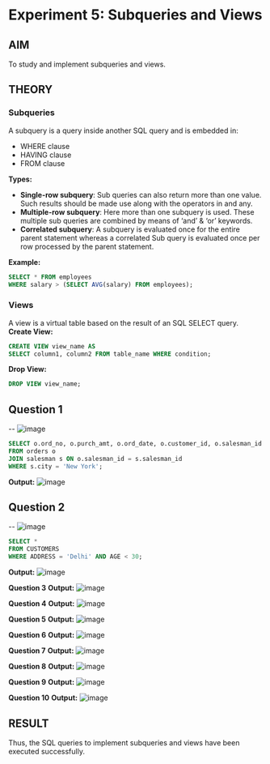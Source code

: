 # Experiment 5: Subqueries and Views

## AIM
To study and implement subqueries and views.

## THEORY

### Subqueries
A subquery is a query inside another SQL query and is embedded in:
- WHERE clause
- HAVING clause
- FROM clause

**Types:**
- **Single-row subquery**:
  Sub queries can also return more than one value. Such results should be made use along with the operators in and any.
- **Multiple-row subquery**:
  Here more than one subquery is used. These multiple sub queries are combined by means of ‘and’ & ‘or’ keywords.
- **Correlated subquery**:
  A subquery is evaluated once for the entire parent statement whereas a correlated Sub query is evaluated once per row processed by the parent statement.

**Example:**
```sql
SELECT * FROM employees
WHERE salary > (SELECT AVG(salary) FROM employees);
```
### Views
A view is a virtual table based on the result of an SQL SELECT query.
**Create View:**
```sql
CREATE VIEW view_name AS
SELECT column1, column2 FROM table_name WHERE condition;
```
**Drop View:**
```sql
DROP VIEW view_name;
```

**Question 1**
--
-- 
![image](https://github.com/user-attachments/assets/e52c50b7-ce20-49fd-9e73-3e80bbc9f0e8)

```sql
SELECT o.ord_no, o.purch_amt, o.ord_date, o.customer_id, o.salesman_id
FROM orders o
JOIN salesman s ON o.salesman_id = s.salesman_id
WHERE s.city = 'New York';

```

**Output:**
![image](https://github.com/user-attachments/assets/20a555fe-8bca-42b5-9c77-8e64b38e1457)

**Question 2**
---
-- 
![image](https://github.com/user-attachments/assets/3cba95b8-74fb-4a0e-a78b-0055f0177ac5)

```sql
SELECT *
FROM CUSTOMERS
WHERE ADDRESS = 'Delhi' AND AGE < 30;
```
**Output:**
![image](https://github.com/user-attachments/assets/1e933d71-321d-4dc2-89fa-ed1f19559e6a)

**Question 3**
**Output:**
![image](https://github.com/user-attachments/assets/f0bced16-db95-4b1b-b346-97b25a971ef2)

**Question 4**
**Output:**
![image](https://github.com/user-attachments/assets/35963a87-353e-48c6-9c0f-5559f76fcb9a)

**Question 5**
**Output:**
![image](https://github.com/user-attachments/assets/506217b5-f908-4ac5-9e00-462b44f8b969)

**Question 6**
**Output:**
![image](https://github.com/user-attachments/assets/75fb2601-c1a0-4a71-93f5-b9b6b9cfa59e)

**Question 7**
**Output:**
![image](https://github.com/user-attachments/assets/0a75abec-25f0-4e78-ab75-93bcd9733f85)

**Question 8**
**Output:**
![image](https://github.com/user-attachments/assets/77e2848e-cdb5-48d6-a800-21ba6f0b4c58)

**Question 9**
**Output:**
![image](https://github.com/user-attachments/assets/318e582f-c7b0-41f6-b944-b60710fc55df)

**Question 10**
**Output:**
![image](https://github.com/user-attachments/assets/a1e42189-e977-41b5-94eb-ef736958a6b8)

## RESULT
Thus, the SQL queries to implement subqueries and views have been executed successfully.
